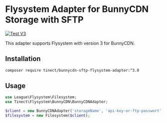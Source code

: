 # Flysystem Adapter for BunnyCDN Storage with SFTP

[![Test V3](https://github.com/tinect/bunnycdn-sftp-flysystem-adapter/actions/workflows/test_v3.yml/badge.svg)](https://github.com/tinect/bunnycdn-sftp-flysystem-adapter/actions/workflows/test_v3.yml)

This adapter supports Flysystem with version 3 for BunnyCDN.  

## Installation

```bash
composer require tinect/bunnycdn-sftp-flysystem-adapter:^3.0
```

## Usage

```php
use League\Flysystem\Filesystem;
use Tinect\Flysystem\BunnyCDN\BunnyCDNAdapter;

$client = new BunnyCDNAdapter('storageName', 'api-key-or-ftp-passwort', 'storage.bunnycdn.com', 'optionalSubfolder');
$filesystem = new Filesystem($client);
```
